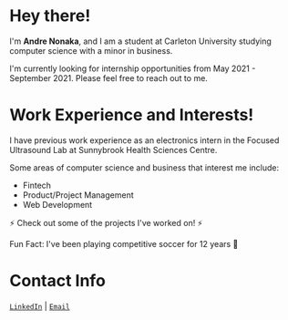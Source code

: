 # Hey there!
<p>I'm <strong>Andre Nonaka</strong>, and I am a student at Carleton University studying computer science with a minor in business.</p>
<p>I'm currently looking for internship opportunities from May 2021 - September 2021. Please feel free to reach out to me.</p>
  
# Work Experience and Interests!

<p>I have previous work experience as an electronics intern in the Focused Ultrasound Lab at Sunnybrook Health Sciences Centre.</p>
<p>Some areas of computer science and business that interest me include:</p>
<ul>
<li>Fintech</li>
<li>Product/Project Management</li>
<li>Web Development</li>
</ul>
⚡ Check out some of the projects I've worked on! ⚡
<p>Fun Fact: I've been playing competitive soccer for 12 years 🙂</p>

# Contact Info

<p><code><a href="https://www.linkedin.com/in/andrenonaka/" rel="nofollow">LinkedIn</a></code> | <code><a href="mailto:andrenonakacordova@cmail.carleton.ca">Email</a></code></p>

